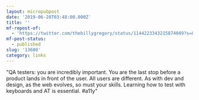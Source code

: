 ```yaml
---
layout: micropubpost
date: '2019-06-28T03:48:00.000Z'
title: ''
mf-repost-of:
  - 'https://twitter.com/thebillygregory/status/1144223343215874049?s=09'
mf-post-status:
  - published
slug: '13680'
category: links
---
```

"QA testers: you are incredibly important. You are the last stop before a product lands in front of the user. All users are different. As with dev and design, as the web evolves, so must your skills. Learning how to test with keyboards and AT is essential. #a11y"
